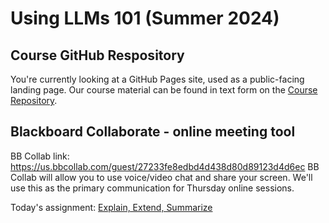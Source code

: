 # Using LLMs 101 (Summer 2024)

## Course GitHub Respository
You're currently looking at a GitHub Pages site, used as a public-facing landing page. 
Our course material can be found in text form on the <a href="https://github.com/norrisaftcc/ce_usingllms101_24su">Course Repository</a>.

## Blackboard Collaborate - online meeting tool
BB Collab link: <a href="https://us.bbcollab.com/guest/27233fe8edbd4d438d80d89123d4d6ec">https://us.bbcollab.com/guest/27233fe8edbd4d438d80d89123d4d6ec</a>
BB Collab will allow you to use voice/video chat and share your screen. We'll use this as the primary communication for Thursday online sessions.

Today's assignment: <a href="https://github.com/norrisaftcc/ce_usingllms101_24su/task_ees.pdf">Explain, Extend, Summarize</a>
